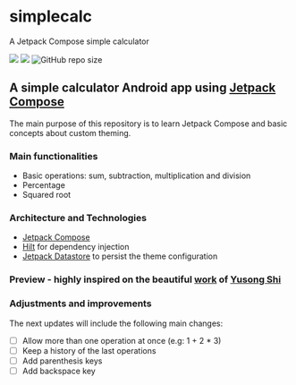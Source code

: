 # simplecalc
A Jetpack Compose simple calculator

![](https://img.shields.io/badge/Android-3DDC84?style=for-the-badge&logo=android&logoColor=white)
![](https://img.shields.io/badge/Kotlin-0095D5?&style=for-the-badge&logo=kotlin&logoColor=white)
![GitHub repo size](https://img.shields.io/github/languages/code-size/aldomddev/meds-alarm-compose?style=for-the-badge&logo=github)

## A simple calculator Android app using [Jetpack Compose](https://developer.android.com/jetpack/compose)

The main purpose of this repository is to learn Jetpack Compose and basic concepts about custom theming.

### Main functionalities

- Basic operations: sum, subtraction, multiplication and division
- Percentage
- Squared root

### Architecture and Technologies

- [Jetpack Compose](https://developer.android.com/jetpack/compose)
- [Hilt](https://developer.android.com/training/dependency-injection/hilt-android) for dependency injection
- [Jetpack Datastore](https://developer.android.com/topic/libraries/architecture/datastore?gclid=Cj0KCQjwuMuRBhCJARIsAHXdnqPY3eDXW-Q-nFpjCQ24jzBhXFuLEmDKLyaF10ClhC1jhCPpud1zptwaAl6FEALw_wcB&gclsrc=aw.ds) to persist the theme configuration

### Preview - highly inspired on the beautiful [work](https://dribbble.com/shots/8511065--dailyui-004-Calculator/attachments/797986?mode=media) of [Yusong Shi](https://dribbble.com/jackieshi)



### Adjustments and improvements

The next updates will include the following main changes:

- [ ] Allow more than one operation at once (e.g: 1 + 2 * 3)
- [ ] Keep a history of the last operations
- [ ] Add parenthesis keys
- [ ] Add backspace key
